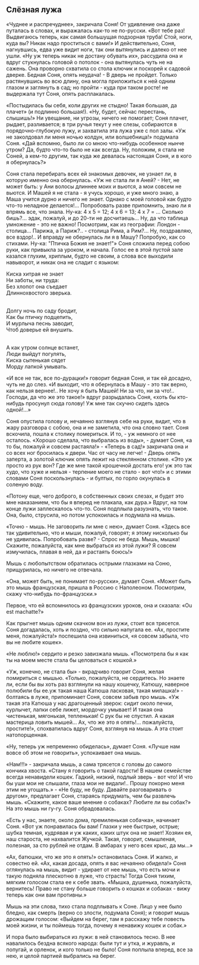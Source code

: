 ## Слёзная лужа

«Чуднее и распречуднее», закричала Соня! От удивление она даже путалась в словах, и выражалась как-то не по-русски. «Вот тебе раз! Выдвигаюсь теперь, как самая большущая подзорная труба! Стой, ноги, куда вы? Никак надо проститься с вами!» И действительно, Соня, нагнувшись, едва уже видит ноги, так они вытянулись и далеко от нее ушли. «Ну уж теперь никак не достану обувать их», рассудила она и вдруг стукнулась головой о потолок - она вытянулась чуть не на сажень. Она проворно схватила со стола ключик и поскорей к садовой дверке. Бедная Соня, опять неудача! - В дверь не пройдет. Только растянувшись во всю длину, она могла приложиться к ней одним глазом и заглянуть в сад; но пройти - куда при таком росте! не выдержала тут Соня, опять расплакалась.

«Постыдилась бы себя, коли других не стыдно! Такая большая, да плачет» (и подлинно большая!). «Ну, будет, сейчас перестань, слышишь!» Ни увещание, ни угрозы, ничего не помогает; Соня плачет, рыдает, разливается; в три ручья текут у нее слезы, собираются в порядочно-глубокую лужу, и захватила эта лужа уже с пол залы. «Уж не заколдовал ли меня ночью колдун, или волшебница!» подумала Соня. «Дай вспомню, было ли со мною что-нибудь особенное нынче утром? Да, будто что-то было не как всегда. Ну, положим, я стала не Соней, а кем-то другим, так куда же девалась настоящая Соня, и в кого я обернулась?»

Соня стала перебирать всех ей знакомых девочек, не узнает ли, в которую именно она обернулась. «Уж не стала ли я Аней? - Нет, не может быть: у Ани волосы длиннее моих и вьются, а мои совсем не вьются. И Машей я не стала - я учусь хорошо, и уже много знаю, а Маша учится дурно и ничего не знает. Однако с моей головой как будто что-то неладное делается!... Попробовать разве припомнить, знаю ли я впрямь все, что знала. Ну-ка: 4 x 5 = 12; 4 x 6 = 13; 4 x 7 = ... Сколько бишь?... эдак, пожалуй, и до 20-ти не досчитаешь... Ну, да что таблица умножение - это не важно! Посмотрим, как из географии: Лондон - столица... Парижа, а Париж?.. - столица Рима, а Рим?... Ну, поздравляю, все вздор!.. И вправду не обернулась ли я в Машу? Попробую, как со стихами. Ну-ка: "Птичка Божия не знает!"» Соня сложила перед собою руки, как привыкла за уроком, и начала. Голос ее в этой пустой зале казался глухим, хриплым, будто не своим, а слова все выходили навыворот, и никак она не сладит с языком:

Киска хитрая не знает  
Ни заботы, ни труда:  
Без хлопот она съедает  
Длиннохвостого зверька.

   
Долгу ночь по саду бродит,  
Как бы птичку подцепить,  
И мурлыча песнь заводит,  
Чтоб доверье ей внушить.

   
А как утром солнце встанет,  
Люди выйдут погулять,  
Киска сытенькая сядет  
Морду лапкой умывать.

«И все не так, все по-дурацки!» говорит бедная Соня, и так ей досадно, чуть не до слез. «И выходит, что я обернулась в Машу - это так верно, как нельзя вернее!.. Не хочу я быть Машей! Ни за что, ни за что!.. Господи, да что же это такое!» вдруг разрыдалась Соня, «хоть бы кто-нибудь просунул сюда голову! Уж мне так скучно сидеть здесь одной!...»

Соня опустила голову и, нечаянно взглянув себе на руки, видит, что в жару разговора с собою, она и не заметила, что она словно тает. Соня вскочила, пошла к столику помериться. И то, - уж немного от нее осталось. «Хорошо сделала, что выбралась из воды», - думает Соня, «а то бы, пожалуй и совсем растаяла!» - «Теперь в сад!» закричала она и со всех ног бросилась к двери. Час от часу не легче! - Дверь опять заперта, а золотой ключик опять лежит на стеклянном столике. «Это уж просто из рук вон? Где же мне такой крошечной достать его! уж это так худо, что хуже и нельзя - терпение моего не стало - вот что!» и с этими словами Соня поскользнулась - и бултых, по горло окунулась в соленую воду.

«Потону еще, чего доброго, в собственных своих слезах, и будет это мне наказанием, что бы я вперед не плакала, как дура.» Вдруг, на том конце лужи заплескалось что-то. Соня подплыла разузнать, что такое. Она, было, струсила, но потом успокоилась и подумала на мышь.

«Точно - мышь. Не заговорить ли мне с нею», думает Соня. «Здесь все так удивительно, что и мыши, пожалуй, говорят; я этому нисколько бы не удивилась. Попробовать разве? - Спрос не беда. Мышь, мышка! Скажите, пожалуйста, как мне выбраться из этой лужи? Я совсем измучилась, плавая в ней, да и растаять боюсь!»

Мышь с любопытством обратилась острыми глазками на Соню, прищурилась, но ничего не отвечала.

«Она, может быть, не понимает по-русски», думает Соня. «Может быть это мышь французская, пришла в Россию с Наполеоном. Посмотрим, скажу что-нибудь по-французски.»

Первое, что ей вспомнилось из французских уроков, она и сказала: «Ou est machatte?»

Как прыгнет мышь одним скачком вон из лужи, стоит вся трясется. Соня догадалась, хоть и поздно, что сильно напугала ее. «Ах, простите меня, пожалуйста!» поспешила она извиниться, «я совсем забыла, что вы не любите кошек».

«Не люблю!» сердито и резко завизжала мышь. «Посмотрела бы я как ты на моем месте стала бы целоваться с кошкой.»

«Уж, конечно, не стала бы» - вкрадчиво говорит Соня, желая помириться с мышью. «Только, пожалуйста, не сердитесь. Но знаете ли, если бы вы хоть раз взглянули на нашу кошечку, Катюшу, наверное полюбили бы ее.уж такая наша Катюша ласковая, такая милашка!» - болтаясь в луже, припоминает Соня, совсем забыв про мышь. «Уж такая эта Катюша у нас драгоценный зверок: сидит около печки, курлычет, лапки себе лижет, мордочку умывает! И такая она чистенькая, мягонькая, тепленькая! С рук бы не спустил. А какая мастерица ловить мышей... Ах, что же это я опять!... пожалуйста, простите!», спохватилась вдруг Соня, взглянув на мышь. А эта стоит натопорщенная.

«Ну, теперь уж непременно обиделась», думает Соня. «Лучше нам вовсе об этом не говорить», успокаивает она мышь.

«Нам!!!» - закричала мышь, а сама трясется с головы до самого кончика хвоста. «Стану я говорить о такой гадости! В нашем семействе всегда ненавидели кошек. Гадкий, низкий, подлый зверь - вот что! И что бы уши мои не слышали, глаза мои не видали!.. Прошу покорно меня этим не угощать.» - «Не буду, не буду. Давайте разговаривать о другом», предлагает Соня, стараясь придумать, чем бы развлечь мышь. «Скажите, какое ваше мнение о собаках? Любите ли вы собак?» На это мышь ни гу-гу. Соня обрадовалась.

«Есть у нас, знаете, около дома, премиленькая собачка», начинает Соня. «Вот уж понравилась бы вам! Глазки у нее быстрые, острые; шубка темная, кудрявая и уж каких, каких штук она не знает! Хозяин ея, наш староста, не нахвалится Жучкой. Такая, говорит, смышленая, полезная, за сто рублей не отдам. В амбарах у него всех крыс, да мы...»

«Ах, батюшки, что же это я опять!» остановилась Соня. И жалко, и совестно ей. «Ах, какая досада, опять я вас нечаянно обидела!» Соня оглянулась на мышь, видит - удирает от нее мышь, что есть мочи и такую подняла плескотню в луже, что страсть! Тогда Соня тихим, мягким голосом стала ее к себе звать. «Мышка, душенька, пожалуйста, вернитесь! Право не стану больше говорить о кошках и собаках - вижу теперь как они вам противны.»

Мышь на эти слова, тихо стала подплывать к Соне. Лицо у нее было бледно, как смерть (верно со злости, подумала Соня); и говорит мышь дрожащим голосом: «Выйдем на берег, там я расскажу тебе повесть моей жизни, и ты поймешь тогда, почему я ненавижу кошек и собак.»

И пора было выбираться из лужи: в ней становилось тесно. В нее навалилось бездна всякого народа: были тут и утка, и журавль, и попугай, и орленок, и кого только не было! Соня поплыла вперед, все за нею, и целой партией выбрались на берег.